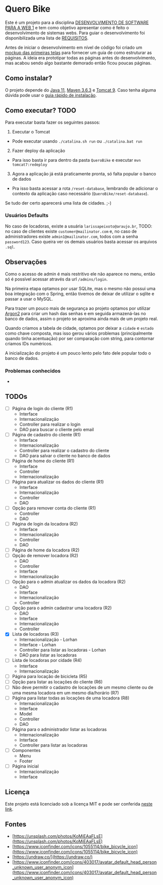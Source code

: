 # Quero Bike
Este é um projeto para a disciplina [DESENVOLVIMENTO DE SOFTWARE PARA A WEB 1](https://github.com/delanobeder/DSW1) e tem como objetivo apresentar como é feito o desenvolvimento de sistemas webs. Para guiar o desenvolvimento foi disponibilizada uma lista de [REQUISITOS](./REQUIREMENTS.md).

Antes de iniciar o desenvolvimento em nível de código foi criado um [mockup das primeiras telas](https://www.figma.com/file/cLglVX5tENwQjAlL9EUDWo/QueroBike) para fornecer um guia de como estruturar as páginas. A ideia era prototipar todas as páginas antes do desenvolvimento, mas acabou sendo algo bastante demorado então ficou poucas páginas.

## Como instalar?
O projeto depende do [Java 11](https://openjdk.java.net/projects/jdk/11/), [Maven 3.6.3](https://maven.apache.org/download.cgi) e [Tomcat 9](https://tomcat.apache.org/download-90.cgi). Caso tenha alguma dúvida pode usar o [guia rápido de instalação](https://github.com/delanobeder/DSW1/blob/master/software.md).

## Como executar? TODO
Para executar basta fazer os seguintes passos:
1. Executar o Tomcat
  - Pode executar usando `./catalina.sh run` ou `./catalina.bat run`
2. Fazer deploy da aplicação
  - Para isso basta ir para dentro da pasta `QueroBike` e executar `mvn tomcat7:redeploy`
3. Agora a aplicação já está praticamente pronta, só falta popular o banco de dados
  - Pra isso basta acessar a rota `/reset-database`, lembrando de adicionar o contexto da aplicação caso necessário (`QueroBike/reset-database`).

Se tudo der certo aparecerá uma lista de cidades. ;-)

### Usuários Defaults
No caso de locadoras, existe a usuária `larissapeixoto@araujo.br`, 
TODO: no caso de clientes existe `customer@mailinator.com` e, no caso de administradores existe `admin1@mailinator.com`, todos com a senha `password123`. Caso queira ver os demais usuários basta acessar os arquivos `.sql`.

## Observações
Como o acesso de admin é mais restritivo ele não aparece no menu, então só é possível acessar através da url `/admins/login`.

Na primeira etapa optamos por usar SQLite, mas o mesmo não possui uma boa integração com o Spring, então tivemos de deixar de utilizar o sqlite e passar a usar o MySQL.

Para trazer um pouco mais de segurança ao projeto optamos por utilizar [Argon2](https://en.wikipedia.org/wiki/Argon2) para criar um hash das senhas e em seguida armazená-las no banco de dados, assim o projeto se aproxima ainda mais de um projeto real.

Quando criamos a tabela de cidade, optamos por deixar a `cidade` e `estado` como chave composta, mas isso gerou vários problemas (principalmente quando tinha acentuação) por ser comparação com string, para contornar criamos IDs numéricos.

A inicialização  do projeto é um pouco lento pelo fato dele popular todo o banco de dados.

### Problemas conhecidos
- 

## TODOs
- [ ] Página de login do cliente (R1)
  - Interface
  - Internacionalização
  - Controller para realizar o login
  - DAO para buscar o cliente pelo email
- [ ] Página de cadastro do cliente (R1)
  - Interface
  - Internacionalização
  - Controller para realizar o cadastro do cliente
  - DAO para salvar o cliente no banco de dados
- [ ] Página de home do cliente (R1)
  - Interface
  - Controller
  - Internacionalização
- [ ] Página para atualizar os dados do cliente (R1)
  - Interface
  - Internacionalização
  - Controller
  - DAO
- [ ] Opção para remover conta do cliente (R1)
  - Controller
  - DAO
- [ ] Página de login da locadora (R2)
  - Interface
  - Internacionalização
  - Controller
  - DAO
- [ ] Página de home da locadora (R2)
- [ ] Opção de remover locadora (R2)
  - DAO
  - Controller
  - Interface
  - Internacionalização
- [ ] Opção para o admin atualizar os dados da locadora (R2)
  - DAO
  - Interface
  - Internacionalização
  - Controller
- [ ] Opção para o admin cadastrar uma locadora (R2)
  - DAO
  - Interface
  - Internacionalização
  - Controller
- [x] Lista de locadoras (R3)
  - Internacionalização - Lorhan
  - Interface - Lorhan
  - Controller para listar as locadoras - Lorhan
  - DAO para listar as locadoras
- [ ] Lista de locadoras por cidade (R4)
  - Interface
  - Internacionalização
- [ ] Página para locação de bicicleta (R5)
- [ ] Opção para listar as locações do cliente (R6)
- [ ] Não deve permitir o cadastro de locações de um mesmo cliente ou de uma mesma locadora em um mesmo dia/horário (R7)
- [ ] Página para listar todas as locações de uma locadora (R8)
  - Internacionalização
  - Interface
  - Model
  - Controller
  - DAO
- [ ] Página para o administrador listar as locadoras
  - Internacionalização
  - Interface
  - Controller para listar as locadoras
- [ ] Componentes
  - Menu
  - Footer
- [ ] Página inicial
  - Internacionalização
  - Interface

## Licença
Este projeto está licenciado sob a licença MIT e pode ser conferida [neste link](./LICENSE).

## Fontes
- [https://unsplash.com/photos/KoMiEAaFLsE](https://unsplash.com/photos/KoMiEAaFLsE)
- [https://www.iconfinder.com/icons/1055114/bike_bicycle_icon](https://www.iconfinder.com/icons/1055114/bike_bicycle_icon)
- [https://undraw.co/](https://undraw.co/)
- [https://www.iconfinder.com/icons/403017/avatar_default_head_person_unknown_user_anonym_icon](https://www.iconfinder.com/icons/403017/avatar_default_head_person_unknown_user_anonym_icon)
